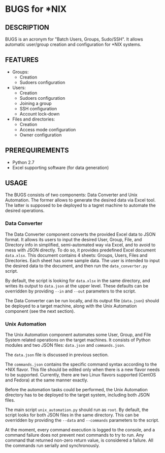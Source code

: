 # BUGS for *NIX
## DESCRIPTION
BUGS is an acronym for "Batch Users, Groups, Sudo/SSH". It allows automatic user/group creation and configuration for *NIX systems.

## FEATURES
* Groups:
	* Creation
	* Sudoers configuration
* Users:
	* Creation
	* Sudoers configuration
	* Joining a group
	* SSH configuration
	* Account lock-down
* Files and directories:
	* Creation
	* Access mode configuration
	* Owner configuration

## PREREQUIREMENTS
* Python 2.7
* Excel supporting software (for data generation)

## USAGE
The BUGS consists of two components: Data Converter and Unix Automation. The former allows to generate the desired data via Excel tool. The latter is supposed to be deployed to a tagret machine to automate the desired operations.

### Data Converter
The Data Converter component converts the provided Excel data to JSON format. It allows its users to input the desired User, Group, File, and Directory info in simplified, semi-automated way via Excel, and to avoid to mess with JSON directly. To do so, it provides predefined Excel document `data.xlsx`. This document contains 4 sheets: Groups, Users, Files and Directories. Each sheet has some sample data. The user is intended to input the desired data to the document, and then run the `data_converter.py` script.

By default, the script is looking for `data.xlsx` in the same directory, and writes its output to `data.json` at the upper level.
These defaults can be overridden by providing `--in` and `--out` parameters to the script.

The Data Converter can be run locally, and its output file (`data.json`) should be deployed to a target machine, along with the Unix Automation component (see the next section).

### Unix Automation
The Unix Automation component automates some User, Group, and File System related operations on the target machines. It consists of Python modules and two JSON files: `data.json` and `commands.json`. 

The `data.json` file is discussed in previous section. 

The `commands.json` contains the specific command syntax according to the *NIX flavor. This file should be edited only when there is a new flavor needs to be supported. Currently, there are two Linux flavors supported (CentOS and Fedora) at the same manner exactly.

Before the automation tasks could be performed, the Unix Automation directory has to be deployed to the target system, including both
JSON files.

The main script `unix_automation.py` should run as `root`. By default, the script looks for both JSON files in the same directory. This can be overridden by providing the `--data` and `--commands` parameters to the script.

At the moment, every command execution is logged to the console, and a command failure does not prevent next commands to try to run. Any command that returned non-zero return value, is considered a failure. All the commands run serially and synchronously.
